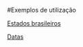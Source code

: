 #Exemplos de utilização


[Estados brasileiros][1]

[Datas][2]


[1]: https://github.com/andrebian/brazilian-helpers/blob/master/EXEMPLO-ESTADOS.md
[2]: https://github.com/andrebian/brazilian-helpers/blob/master/EXEMPLO-DATAS.md
